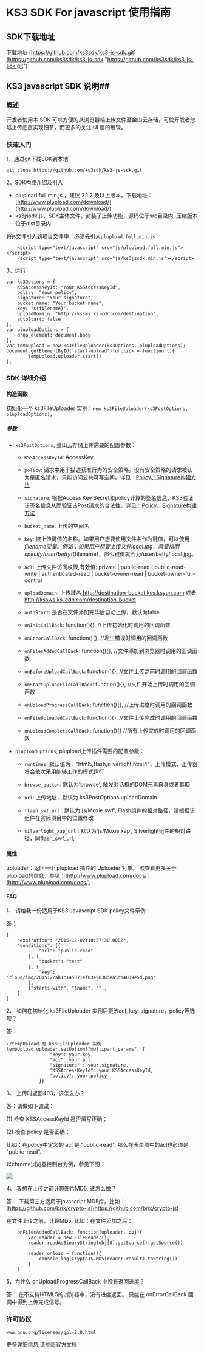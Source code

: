 # KS3 SDK For javascript 使用指南 #

## SDK下载地址 ##
下载地址 [https://github.com/ks3sdk/ks3-js-sdk.git](https://github.com/ks3sdk/ks3-js-sdk "https://github.com/ks3sdk/ks3-js-sdk.git")

## KS3 javascript SDK 说明##

### 概述 ###

开发者使用本 SDK 可以方便的从浏览器端上传文件至金山云存储，可使开发者忽略上传底层实现细节，而更多的关注 UI 层的展现。

### 快速入门 ###

1、通过git下载SDK到本地

`git clone https://github.com/ks3sdk/ks3-js-sdk.git`

2、SDK构成介绍及引入

- plupload.full.min.js ，建议 2.1.2 及以上版本，下载地址：[http://www.plupload.com/download/](http://www.plupload.com/download/)
- ks3jssdk.js，SDK主体文件，封装了上传功能，源码位于src目录内, 压缩版本位于dist目录内

将js文件引入到项目文件中，必须先引入`plupload.full.min.js`


```
	<script type="text/javascript" src="js/plupload.full.min.js"></script>
	<script type="text/javascript" src="js/ks3jssdk.min.js"></script>
```
3、运行

```
var ks3Options = {
    KSSAccessKeyId: "Your KSSAccessKeyId",
    policy: "Your policy",
    signature: "Your signature",
    bucket_name: "Your bucket name",
    key: '${filename}',
    uploadDomain: "http://kssws.ks-cdn.com/destination",
    autoStart: false
};
var pluploadOptions = {
    drop_element: document.body
};
var tempUpload = new ks3FileUploader(ks3Options, pluploadOptions);
document.getElementById('start-upload').onclick = function (){
        tempUpload.uploader.start()
};
```
### SDK 详细介绍 ###
#### 构造函数 ####
初始化一个 ks3FileUploader 实例：`new ks3FileUploader(ks3PostOptions, pluploadOptions);`
##### 参数 #####
- `ks3PostOptions`, 金山云存储上传需要的配置参数：

	- `KSSAccessKeyId`: AccessKey

	- `policy`: 请求中用于描述获准行为的安全策略。没有安全策略的请求被认为是匿名请求，只能访问公共可写空间。详见：[Policy、Signature构建方法](http://ks3.ksyun.com/doc/api/object/post_policy.html)
	
	- `signature`: 根据Access Key Secret和policy计算的签名信息，KS3验证该签名信息从而验证该Post请求的合法性。详见：[Policy、Signature构建方法](http://ks3.ksyun.com/doc/api/object/post_policy.html)
	
    - `bucket_name`: 上传的空间名
    
    - `key`: 被上传键值的名称。如果用户想要使用文件名作为键值，可以使用${filename} 变量。例如：如果用户想要上传文件local.jpg，需要指明specify /user/betty/${filename}，那么键值就会为/user/betty/local.jpg。
            
    - `acl`: 上传文件访问权限,有效值: private | public-read | public-read-write | authenticated-read | bucket-owner-read | bucket-owner-full-control
            
    - `uploadDomain`: 上传域名,http://destination-bucket.kss.ksyun.com 或者 http://kssws.ks-cdn.com/destination-bucket
            
    - `autoStart`: 是否在文件添加完毕后自动上传，默认为false
    
  	- `onInitCallBack`: function(){}, //上传初始化时调用的回调函数
  	
    - `onErrorCallBack`: function(){}, //发生错误时调用的回调函数
    
    - `onFilesAddedCallBack`: function(){}, //文件添加到浏览器时调用的回调函数
    
    - `onBeforeUploadCallBack`: function(){}, //文件上传之前时调用的回调函数
            
    - `onStartUploadFileCallBack`: function(){}, //文件开始上传时调用的回调函数
    
    - `onUploadProgressCallBack`: function(){}, //上传进度时调用的回调函数
    
    - `onFileUploadedCallBack`: function(){}, //文件上传完成时调用的回调函数
    
    - `onUploadCompleteCallBack`: function(){} //所有上传完成时调用的回调函数

- `pluploadOptions`, plupload上传插件需要的配置参数：
	- `runtimes`: 默认值为："html5,flash,silverlight,html4"，上传模式，上传器将会依次采用能够工作的模式运行
	- `browse_button`: 默认为'browse', 触发对话框的DOM元素自身或者其ID
	
	- `url`: 上传地址，默认为 ks3PostOptions.uploadDomain
            
    - `flash_swf_url` : 默认为'js/Moxie.swf', Flash组件的相对路径，请根据该组件在实际项目中的位置修改
    - `silverlight_xap_url` : 默认为'js/Moxie.xap', Silverlight组件的相对路径，同flash_swf_url;
	
#### 属性 ####

uploader：返回一个 plupload 插件的 Uploader 对象。 欲查看更多关于plupload的信息，参见：[http://www.plupload.com/docs/](http://www.plupload.com/docs/)

#### FAQ ####

1、 请给我一份适用于KS3 Javascript SDK policy文件示例：

答：

	{
	    "expiration": "2015-12-02T10:57:30.000Z",
	    "conditions": [{
	            "acl": "public-read"
	        }, {
	            "bucket": "test"
	        }, {
	            "key": "cloud/img/201512/ab1c145071ef03e90383ea5db4039e5d.png"
	        },
	        ["starts-with", "$name", ""],
	    ]
	}

2、 如何在初始化 ks3FileUploader 实例后更改acl, key, signature，policy等选项？

答：

	//tempUpload 为 ks3FileUploader 实例
	tempUpload.uploader.setOption("multipart_params", {
	                "key": your.key,
	                "acl": your.acl,
	                "signature" : your.signature,
	                "KSSAccessKeyId": your.KSSAccessKeyId,
	                "policy": your.policy
	            }}

3、 上传时返回403，该怎么办？

答：请做如下调试：

(1) 检查 KSSAccessKeyId 是否填写正确；

(2) 检查 policy 是否正确；

比如：在policy中定义的 acl 是 "public-read", 那么在表单项中的acl也必须是 "public-read". 

以chrome浏览器控制台为例，参见下图：

![](http://wendangimg.kssws.ks-cdn.com/javascriptsdk.png)

4、 我想在上传之前计算图片MD5, 该怎么做？

答： 下载第三方适用于javascript MD5库，比如：[https://github.com/brix/crypto-js](https://github.com/brix/crypto-js)

在文件上传之前，计算MD5, 比如：在文件添加之后：

        onFilesAddedCallBack: function(uploader, obj){
            var reader = new FileReader();
            reader.readAsBinaryString(obj[0].getSource().getSource())

            reader.onload = function(){
                console.log(CryptoJS.MD5(reader.result).toString())
            }
        }

5、为什么 onUploadProgressCallBack 中没有返回进度？

答： 在不支持HTML5的浏览器中，没有进度返回。 只能在 onErrorCallBack 回调中得到上传完成信号。


### 许可协议 ###

	www.gnu.org/licenses/gpl-2.0.html
	
	
更多详细信息,请参阅[官方文档](http://ks3.ksyun.com/doc/api/index.html)